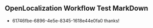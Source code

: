 ## OpenLocalization Workflow Test MarkDown
* 61746fbe-6896-4e5e-8345-1618e44e0fa0 thanks!

<!--HONumber=Aug16_HO3-->


